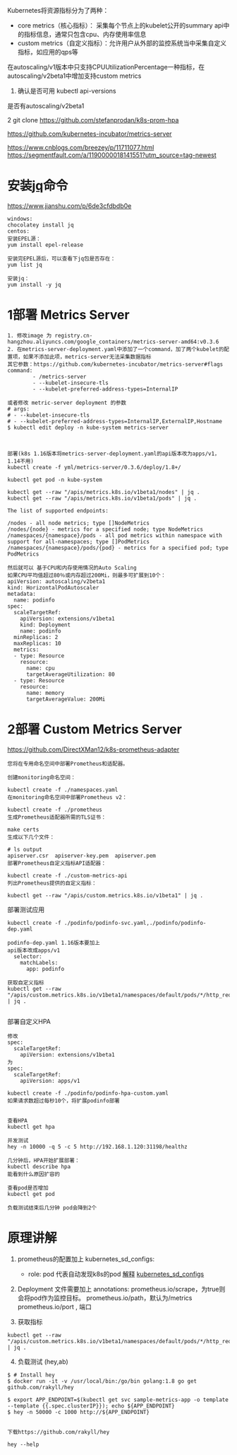 Kubernetes将资源指标分为了两种：

* core metrics（核心指标）： 采集每个节点上的kubelet公开的summary api中的指标信息，通常只包含cpu、内存使用率信息
* custom metrics（自定义指标）：允许用户从外部的监控系统当中采集自定义指标，如应用的qps等

在autoscaling/v1版本中只支持CPUUtilizationPercentage一种指标，在autoscaling/v2beta1中增加支持custom metrics
1. 确认是否可用
kubectl api-versions

是否有autoscaling/v2beta1

2
git clone https://github.com/stefanprodan/k8s-prom-hpa


https://github.com/kubernetes-incubator/metrics-server

https://www.cnblogs.com/breezey/p/11711077.html
https://segmentfault.com/a/1190000018141551?utm_source=tag-newest

# 安装[jq](https://stedolan.github.io/jq/download/)命令
https://www.jianshu.com/p/6de3cfdbdb0e
```
windows:
chocolatey install jq
centos:
安装EPEL源：
yum install epel-release

安装完EPEL源后，可以查看下jq包是否存在：
yum list jq

安装jq：
yum install -y jq
```

# 1部署 Metrics Server
```
1. 修改image 为 registry.cn-hangzhou.aliyuncs.com/google_containers/metrics-server-amd64:v0.3.6
2. 在metrics-server-deployment.yaml中添加了一个command，加了两个kubelet的配置项，如果不添加此项，metrics-server无法采集数据指标
其它参数：https://github.com/kubernetes-incubator/metrics-server#flags
command:
        - /metrics-server
        - --kubelet-insecure-tls
        - --kubelet-preferred-address-types=InternalIP

或者修改 metric-server deployment 的参数
# args:
# - --kubelet-insecure-tls
# - --kubelet-preferred-address-types=InternalIP,ExternalIP,Hostname
$ kubectl edit deploy -n kube-system metrics-server



部署(k8s 1.16版本将metrics-server-deployment.yaml的api版本改为apps/v1，1.14不用)
kubectl create -f yml/metrics-server/0.3.6/deploy/1.8+/

kubectl get pod -n kube-system

kubectl get --raw "/apis/metrics.k8s.io/v1beta1/nodes" | jq .
kubectl get --raw "/apis/metrics.k8s.io/v1beta1/pods" | jq .

The list of supported endpoints:

/nodes - all node metrics; type []NodeMetrics
/nodes/{node} - metrics for a specified node; type NodeMetrics
/namespaces/{namespace}/pods - all pod metrics within namespace with support for all-namespaces; type []PodMetrics
/namespaces/{namespace}/pods/{pod} - metrics for a specified pod; type PodMetrics

然后就可以 基于CPU和内存使用情况的Auto Scaling
如果CPU平均值超过80％或内存超过200Mi，则最多可扩展到10个：
apiVersion: autoscaling/v2beta1
kind: HorizontalPodAutoscaler
metadata:
  name: podinfo
spec:
  scaleTargetRef:
    apiVersion: extensions/v1beta1
    kind: Deployment
    name: podinfo
  minReplicas: 2
  maxReplicas: 10
  metrics:
  - type: Resource
    resource:
      name: cpu
      targetAverageUtilization: 80
  - type: Resource
    resource:
      name: memory
      targetAverageValue: 200Mi

```

# 2部署 Custom Metrics Server
https://github.com/DirectXMan12/k8s-prometheus-adapter
```
您将在专用命名空间中部署Prometheus和适配器。

创建monitoring命名空间：

kubectl create -f ./namespaces.yaml
在monitoring命名空间中部署Prometheus v2：

kubectl create -f ./prometheus
生成Prometheus适配器所需的TLS证书：

make certs
生成以下几个文件：

# ls output
apiserver.csr  apiserver-key.pem  apiserver.pem
部署Prometheus自定义指标API适配器：

kubectl create -f ./custom-metrics-api
列出Prometheus提供的自定义指标：

kubectl get --raw "/apis/custom.metrics.k8s.io/v1beta1" | jq .

```
部署测试应用
```
kubectl create -f ./podinfo/podinfo-svc.yaml,./podinfo/podinfo-dep.yaml

podinfo-dep.yaml 1.16版本要加上
api版本改成apps/v1
  selector:
    matchLabels:
      app: podinfo

获取自定义指标
kubectl get --raw "/apis/custom.metrics.k8s.io/v1beta1/namespaces/default/pods/*/http_requests" | jq .


```
部署自定义HPA
```
修改
spec:
  scaleTargetRef:
    apiVersion: extensions/v1beta1
为
spec:
  scaleTargetRef:
    apiVersion: apps/v1

kubectl create -f ./podinfo/podinfo-hpa-custom.yaml
如果请求数超过每秒10个，将扩展podinfo部署


查看HPA
kubectl get hpa

并发测试
hey -n 10000 -q 5 -c 5 http://192.168.1.120:31198/healthz

几分钟后，HPA开始扩展部署：
kubectl describe hpa
能看到什么原因扩容的

查看pod是否增加
kubectl get pod

负载测试结束后几分钟 pod会降到2个
```

# 原理讲解
1. prometheus的配置加上
kubernetes_sd_configs:
      - role: pod
代表自动发现k8s的pod
[解释](https://segmentfault.com/a/1190000013230914)
[kubernetes_sd_configs](https://prometheus.io/docs/prometheus/latest/configuration/configuration/#kubernetes_sd_config)
2. Deployment 文件需要加上
annotations:
    prometheus.io/scrape，为true则会将pod作为监控目标。
    prometheus.io/path，默认为/metrics
    prometheus.io/port , 端口

3. 获取指标
```shell
kubectl get --raw "/apis/custom.metrics.k8s.io/v1beta1/namespaces/default/pods/*/http_requests" | jq .
```


4. 负载测试 (hey,ab)
```
$ # Install hey
$ docker run -it -v /usr/local/bin:/go/bin golang:1.8 go get github.com/rakyll/hey

$ export APP_ENDPOINT=$(kubectl get svc sample-metrics-app -o template --template {{.spec.clusterIP}}); echo ${APP_ENDPOINT}
$ hey -n 50000 -c 1000 http://${APP_ENDPOINT}


下载https://github.com/rakyll/hey

hey --help
```
